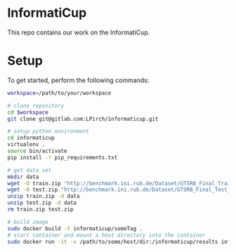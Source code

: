 # InformatiCup

This repo contains our work on the InformatiCup.

# Setup

To get started, perform the following commands:

```sh
workspace=/path/to/your/workspace

# clone repository
cd $workspace
git clone git@gitlab.com:LPirch/informaticup.git

# setup python environment
cd informaticup
virtualenv .
source bin/activate
pip install -r pip_requirements.txt

# get data set
mkdir data
wget -O train.zip "http://benchmark.ini.rub.de/Dataset/GTSRB_Final_Training_Images.zip"
wget -O test.zip "http://benchmark.ini.rub.de/Dataset/GTSRB_Final_Test_Images.zip"
unzip train.zip -d data
unzip test.zip -d data
rm train.zip test.zip

# build image
sudo docker build -t informaticup/someTag .
# start container and mount a host directory into the container
sudo docker run -it -v /path/to/some/host/dir:/informaticup/results informaticup/someTag /bin/bash
```
